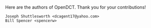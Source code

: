 Here are the authors of OpenDCT. Thank you for your contributions!

	Joseph Shuttlesworth <dcagent17@yahoo.com>
	Bill Spencer <spencerw>